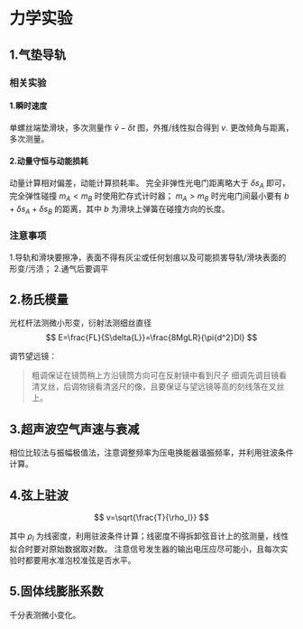 # 力学实验

## 1.气垫导轨

### 相关实验

#### 1.瞬时速度

单螺丝端垫滑块，多次测量作 $\bar{v}-\delta{t}$ 图，外推/线性拟合得到 $v$.
更改倾角与距离，多次测量。

#### 2.动量守恒与动能损耗

动量计算相对偏差，动能计算损耗率。
完全非弹性光电门距离略大于 $\delta{s}_{A}$ 即可，完全弹性碰撞 $m_A<m_B$ 时使用贮存式计时器； $m_A>m_B$ 时光电门间最小要有 $b+\delta{s}_A+\delta{s}_B$ 的距离，其中 $b$ 为滑块上弹簧在碰撞方向的长度。

### 注意事项

1.导轨和滑块要擦净，表面不得有灰尘或任何划痕以及可能损害导轨/滑块表面的形变/污渍；
2.通气后要调平

## 2.杨氏模量

光杠杆法测微小形变，衍射法测细丝直径
    $$
        E=\frac{FL}{S\delta{L}}=\frac{8MgLR}{\pi{d^2}Dl}
    $$

调节望远镜：
> 粗调保证在镜筒稍上方沿镜筒方向可在反射镜中看到尺子
> 细调先调目镜看清叉丝，后调物镜看清竖尺的像，且要保证与望远镜等高的刻线落在叉丝上。

## 3.超声波空气声速与衰减

相位比较法与振幅极值法，注意调整频率为压电换能器谐振频率，并利用驻波条件计算。

## 4.弦上驻波

$$
    v=\sqrt{\frac{T}{\rho_l}}
$$

其中 $\rho_l$ 为线密度，利用驻波条件计算；线密度不得拆卸弦音计上的弦测量，线性拟合时要对原始数据取对数。
注意信号发生器的输出电压应尽可能小，且每次实验时都要用水准泡校准弦是否水平。

## 5.固体线膨胀系数

千分表测微小变化。

